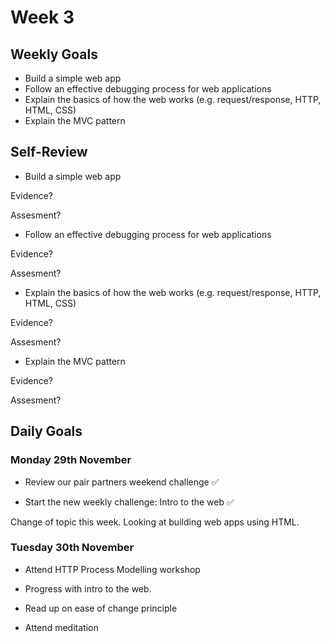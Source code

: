 # Week 3

## Weekly Goals 

- Build a simple web app
- Follow an effective debugging process for web applications
- Explain the basics of how the web works (e.g. request/response, HTTP, HTML, CSS)
- Explain the MVC pattern

## Self-Review

- Build a simple web app

Evidence?

Assesment?

- Follow an effective debugging process for web applications

Evidence?

Assesment?

- Explain the basics of how the web works (e.g. request/response, HTTP, HTML, CSS)

Evidence?

Assesment?

- Explain the MVC pattern

Evidence?

Assesment?

## Daily Goals

### Monday 29th November

- Review our pair partners weekend challenge :white_check_mark:

- Start the new weekly challenge: Intro to the web :white_check_mark:

Change of topic this week. Looking at building web apps using HTML.

### Tuesday 30th November

- Attend HTTP Process Modelling workshop

- Progress with intro to the web. 

- Read up on ease of change principle

- Attend meditation